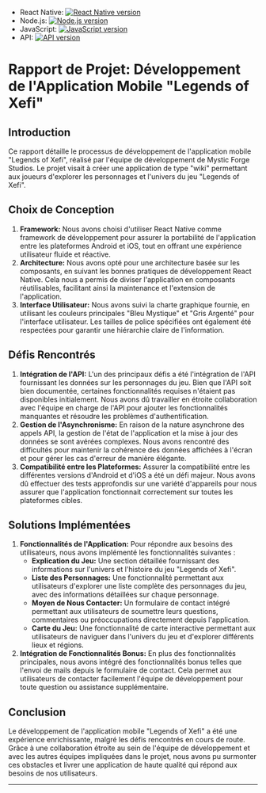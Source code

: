 - React Native: [![React Native version](https://img.shields.io/badge/React%20Native-0.64.3-blue)](https://facebook.github.io/react-native/)
- Node.js: [![Node.js version](https://img.shields.io/badge/Node.js-16.14.0-green)](https://nodejs.org/)
- JavaScript: [![JavaScript version](https://img.shields.io/badge/JavaScript-ES6-yellow)](https://developer.mozilla.org/en-US/docs/Web/JavaScript)
- API: [![API version](https://img.shields.io/badge/API-v1.0-orange)](http://api-fantasygame.eu-4.evennode.com/)
# Rapport de Projet: Développement de l'Application Mobile "Legends of Xefi"

## Introduction
Ce rapport détaille le processus de développement de l'application mobile "Legends of Xefi", réalisé par l'équipe de développement de Mystic Forge Studios. Le projet visait à créer une application de type "wiki" permettant aux joueurs d'explorer les personnages et l'univers du jeu "Legends of Xefi".

## Choix de Conception
1. **Framework:** Nous avons choisi d'utiliser React Native comme framework de développement pour assurer la portabilité de l'application entre les plateformes Android et iOS, tout en offrant une expérience utilisateur fluide et réactive.
2. **Architecture:** Nous avons opté pour une architecture basée sur les composants, en suivant les bonnes pratiques de développement React Native. Cela nous a permis de diviser l'application en composants réutilisables, facilitant ainsi la maintenance et l'extension de l'application.
3. **Interface Utilisateur:** Nous avons suivi la charte graphique fournie, en utilisant les couleurs principales "Bleu Mystique" et "Gris Argenté" pour l'interface utilisateur. Les tailles de police spécifiées ont également été respectées pour garantir une hiérarchie claire de l'information.

## Défis Rencontrés
1. **Intégration de l'API:** L'un des principaux défis a été l'intégration de l'API fournissant les données sur les personnages du jeu. Bien que l'API soit bien documentée, certaines fonctionnalités requises n'étaient pas disponibles initialement. Nous avons dû travailler en étroite collaboration avec l'équipe en charge de l'API pour ajouter les fonctionnalités manquantes et résoudre les problèmes d'authentification.
2. **Gestion de l'Asynchronisme:** En raison de la nature asynchrone des appels API, la gestion de l'état de l'application et la mise à jour des données se sont avérées complexes. Nous avons rencontré des difficultés pour maintenir la cohérence des données affichées à l'écran et pour gérer les cas d'erreur de manière élégante.
3. **Compatibilité entre les Plateformes:** Assurer la compatibilité entre les différentes versions d'Android et d'iOS a été un défi majeur. Nous avons dû effectuer des tests approfondis sur une variété d'appareils pour nous assurer que l'application fonctionnait correctement sur toutes les plateformes cibles.

## Solutions Implémentées
1. **Fonctionnalités de l'Application:** Pour répondre aux besoins des utilisateurs, nous avons implémenté les fonctionnalités suivantes :
   - **Explication du Jeu:** Une section détaillée fournissant des informations sur l'univers et l'histoire du jeu "Legends of Xefi".
   - **Liste des Personnages:** Une fonctionnalité permettant aux utilisateurs d'explorer une liste complète des personnages du jeu, avec des informations détaillées sur chaque personnage.
   - **Moyen de Nous Contacter:** Un formulaire de contact intégré permettant aux utilisateurs de soumettre leurs questions, commentaires ou préoccupations directement depuis l'application.
   - **Carte du Jeu:** Une fonctionnalité de carte interactive permettant aux utilisateurs de naviguer dans l'univers du jeu et d'explorer différents lieux et régions.
2. **Intégration de Fonctionnalités Bonus:** En plus des fonctionnalités principales, nous avons intégré des fonctionnalités bonus telles que l'envoi de mails depuis le formulaire de contact. Cela permet aux utilisateurs de contacter facilement l'équipe de développement pour toute question ou assistance supplémentaire.

## Conclusion
Le développement de l'application mobile "Legends of Xefi" a été une expérience enrichissante, malgré les défis rencontrés en cours de route. Grâce à une collaboration étroite au sein de l'équipe de développement et avec les autres équipes impliquées dans le projet, nous avons pu surmonter ces obstacles et livrer une application de haute qualité qui répond aux besoins de nos utilisateurs.

--- 
